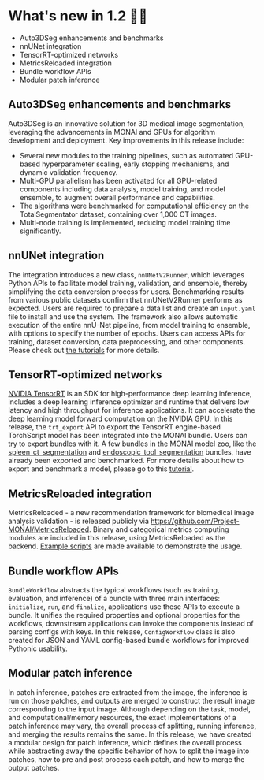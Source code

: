 # What's new in 1.2 🎉🎉

- Auto3DSeg enhancements and benchmarks
- nnUNet integration
- TensorRT-optimized networks
- MetricsReloaded integration
- Bundle workflow APIs
- Modular patch inference

## Auto3DSeg enhancements and benchmarks
Auto3DSeg is an innovative solution for 3D medical image segmentation, leveraging the advancements in MONAI and GPUs for algorithm development and deployment.
Key improvements in this release include:
- Several new modules to the training pipelines, such as automated GPU-based hyperparameter scaling, early stopping mechanisms, and dynamic validation frequency.
- Multi-GPU parallelism has been activated for all GPU-related components including data analysis, model training, and model ensemble, to augment overall performance and capabilities.
- The algorithms were benchmarked for computational efficiency on the TotalSegmentator dataset, containing over 1,000 CT images.
- Multi-node training is implemented, reducing model training time significantly.


## nnUNet integration
The integration introduces a new class, `nnUNetV2Runner`, which leverages Python APIs to facilitate model training, validation,
and ensemble, thereby simplifying the data conversion process for users.
Benchmarking results from various public datasets confirm that nnUNetV2Runner performs as expected.
Users are required to prepare a data list and create an `input.yaml` file to install and use the system.
The framework also allows automatic execution of the entire nnU-Net pipeline, from model training to ensemble,
with options to specify the number of epochs. Users can access APIs for training, dataset conversion, data preprocessing, and other components.
Please check out [the tutorials](https://github.com/Project-MONAI/tutorials/tree/main/nnunet) for more details.

## TensorRT-optimized networks
[NVIDIA TensorRT](https://developer.nvidia.com/tensorrt) is an SDK for high-performance deep learning inference,
includes a deep learning inference optimizer and runtime that delivers low latency and high throughput for inference applications.
It can accelerate the deep learning model forward computation on the NVIDIA GPU.
In this release, the `trt_export` API to export the TensorRT engine-based TorchScript model has been integrated into the MONAI bundle.
Users can try to export bundles with it. A few bundles in the MONAI model zoo,
like the [spleen_ct_segmentation](https://github.com/Project-MONAI/model-zoo/tree/dev/models/spleen_ct_segmentation)
and [endoscopic_tool_segmentation](https://github.com/Project-MONAI/model-zoo/tree/dev/models/endoscopic_tool_segmentation) bundles,
have already been exported and benchmarked. For more details about how to export and benchmark a model,
please go to this [tutorial](https://github.com/Project-MONAI/tutorials/blob/main/acceleration/TensorRT_inference_acceleration.ipynb).


## MetricsReloaded integration
MetricsReloaded - a new recommendation framework for biomedical image analysis validation - is released publicly
via https://github.com/Project-MONAI/MetricsReloaded. Binary and categorical metrics computing modules are included in this release,
using MetricsReloaded as the backend. [Example scripts](https://github.com/Project-MONAI/tutorials/tree/main/modules/metrics_reloaded) are made available to demonstrate the usage.


## Bundle workflow APIs
`BundleWorkflow` abstracts the typical workflows (such as training, evaluation, and inference) of a bundle with three main interfaces:
`initialize`, `run`, and `finalize`, applications use these APIs to execute a bundle.
It unifies the required properties and optional properties for the workflows, downstream applications
can invoke the components instead of parsing configs with keys.
In this release, `ConfigWorkflow` class is also created for JSON and YAML config-based bundle workflows for improved Pythonic usability.


## Modular patch inference
In patch inference, patches are extracted from the image, the inference is run on those patches, and outputs are merged
to construct the result image corresponding to the input image. Although depending on the task, model, and computational/memory resources,
the exact implementations of a patch inference may vary, the overall process of splitting, running inference, and merging the results remains the same.
In this release, we have created a modular design for patch inference, which defines the overall process while abstracting away the specific
behavior of how to split the image into patches, how to pre and post process each patch, and how to merge the output patches.
